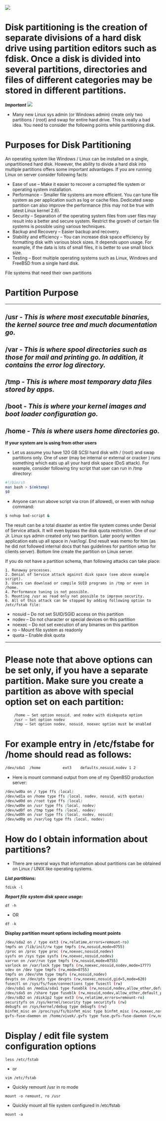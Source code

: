 ![](https://github.com/nu11secur1ty/Linux_Deployment_Administration_Hacks/blob/master/Importance_of_Linux_partitions/GrUbA.png)


# Disk partitioning is the creation of separate divisions of a hard disk drive using partition editors such as fdisk. Once a disk is divided into several partitions, directories and files of different categories may be stored in different partitions.

***Important***
![](https://github.com/nu11secur1ty/Linux_Deployment_Administration_Hacks/blob/master/Importance_of_Linux_partitions/alert-attention-circle-exclamation-important-notification-warning-512.png)
- Many new Linux sys admin (or Windows admin) create only two partitions / (root) and swap for entire hard drive. This is really a bad idea. You need to consider the following points while partitioning disk.

# Purposes for Disk Partitioning


An operating system like Windows / Linux can be installed on a single, unpartitioned hard disk. However, the ability to divide a hard disk into multiple partitions offers some important advantages. If you are running Linux on server consider following facts:

   - Ease of use – Make it easier to recover a corrupted file system or operating system installation.
   - Performance – Smaller file systems are more efficient. You can tune file system as per application such as log or cache files. Dedicated swap partition can also improve the performance (this may not be true with latest Linux kernel 2.6).
   - Security – Separation of the operating system files from user files may result into a better and secure system. Restrict the growth of certain file systems is possible using various techniques.
   - Backup and Recovery – Easier backup and recovery.
   - Stability and efficiency – You can increase disk space efficiency by formatting disk with various block sizes. It depends upon usage. For example, if the data is lots of small files, it is better to use small block size.
   - Testing – Boot multiple operating systems such as Linux, Windows and FreeBSD from a single hard disk.

File systems that need their own partitions

# Partition	Purpose
------------------------------------------------------------------------------------------------------

/usr	  -    ***This is where most executable binaries, the kernel source tree and much documentation go.***
-----------------------------------------------------------------------------------------------------

/var	  -    ***This is where spool directories such as those for mail and printing go. 
                In addition, it contains the error log directory.***
------------------------------------------------------------------------------------------------------

/tmp	 -     ***This is where most temporary data files stored by apps.***
------------------------------------------------------------------------------------------------------

/boot	   -   ***This is where your kernel images and boot loader configuration go.***
------------------------------------------------------------------------------------------------------

/home	  -    ***This is where users home directories go.***
------------------------------------------------------------------------------------------------------

**If your system are is using from other users**

- Let us assume you have 120 GB SCSI hard disk with / (root) and swap partitions only. One of user (may be internal or external or cracker ) runs something which eats up all your hard disk space (DoS attack). For example, consider following tiny script that user can run in /tmp directory:


```bash
#!/bin/sh
man bash > $(mktemp)
$0
```
- Anyone can run above script via cron (if allowed), or even with nohup command:

```bash
$ nohup bad-script &
```
The result can be a total disaster as entire file system comes under Denial of Service attack. It will even bypass the disk quota restriction. One of our Jr. Linux sys admin created only two partition. Later poorly written application eats up all space in /var/log/. End result was memo for him (as he did not followed internal docs that has guidelines for partition setup for clients server). Bottom line create the partition on Linux server.

If you do not have a partition schema, than following attacks can take place:

    1. Runaway processes.
    2. Denial of Service attack against disk space (see above example script).
    3. Users can download or compile SUID programs in /tmp or even in /home.
    4. Performance tuning is not possible.
    5. Mounting /usr as read only not possible to improve security.
    6. All of this attack can be stopped by adding following option to /etc/fstab file:
    
- nosuid – Do not set SUID/SGID access on this partition
- nodev – Do not character or special devices on this partition
- noexec – Do not set execution of any binaries on this partition
- ro – Mount file system as readonly
- quota – Enable disk quota

---------------------------------------------------------------------------------------------------
# Please note that above options can be set only, if you have a separate partition. Make sure you create a partition as above with special option set on each partition:

```css
    /home – Set option nosuid, and nodev with diskquota option
    /usr – Set option nodev
    /tmp – Set option nodev, nosuid, noexec option must be enabled
```
# For example entry in /etc/fstabe for /home should read as follows:

```css
/dev/sda1  /home          ext3    defaults,nosuid,nodev 1 2
```

- Here is mount command output from one of my OpenBSD production server:

```css
/dev/wd0a on / type ffs (local)
/dev/wd1a on /home type ffs (local, nodev, nosuid, with quotas)
/dev/wd0d on /root type ffs (local)
/dev/wd0e on /usr type ffs (local, nodev)
/dev/wd0f on /tmp type ffs (local, nodev)
/dev/wd0h on /var type ffs (local, nodev, nosuid)
/dev/wd0g on /var/log type ffs (local, nodev)
```


# How do I obtain information about partitions?

- There are several ways that information about partitions can be obtained on Linux / UNIX like operating systems.

***List partitions:***
```
fdisk -l
```
***Report file system disk space usage:***
```
df -h
```
- OR
```
df -k
```
**Display partition mount options including mount points**

```bash
/dev/sda2 on / type ext3 (rw,relatime,errors=remount-ro)
tmpfs on /lib/init/rw type tmpfs (rw,nosuid,mode=0755)
/proc on /proc type proc (rw,noexec,nosuid,nodev)
sysfs on /sys type sysfs (rw,noexec,nosuid,nodev)
varrun on /var/run type tmpfs (rw,nosuid,mode=0755)
varlock on /var/lock type tmpfs (rw,noexec,nosuid,nodev,mode=1777)
udev on /dev type tmpfs (rw,mode=0755)
tmpfs on /dev/shm type tmpfs (rw,nosuid,nodev)
devpts on /dev/pts type devpts (rw,noexec,nosuid,gid=5,mode=620)
fusectl on /sys/fs/fuse/connections type fusectl (rw)
/dev/sda1 on /media/sda1 type fuseblk (rw,nosuid,nodev,allow_other,default_permissions,blksize=4096)
/dev/sda5 on /share type fuseblk (rw,nosuid,nodev,allow_other,default_permissions,blksize=4096)
/dev/sdb2 on /disk1p2 type ext3 (rw,relatime,errors=remount-ro)
securityfs on /sys/kernel/security type securityfs (rw)
debugfs on /sys/kernel/debug type debugfs (rw)
binfmt_misc on /proc/sys/fs/binfmt_misc type binfmt_misc (rw,noexec,nosuid,nodev)
gvfs-fuse-daemon on /home/vivek/.gvfs type fuse.gvfs-fuse-daemon (rw,nosuid,nodev,user=vivek)
```

# Display / edit file system configuration options
```
less /etc/fstab
```
- or
```
vim /etc/fstab
```
- Quickly remount /usr in ro mode
```
mount -o remount, ro /usr
```
- Quickly mount all file system configured in /etc/fstab
```
mount -a
```


